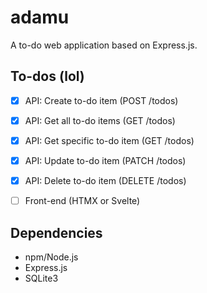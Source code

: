 # adamu

A to-do web application based on Express.js.

## To-dos (lol)

- [x] API: Create to-do item (POST /todos)
- [x] API: Get all to-do items (GET /todos)
- [x] API: Get specific to-do item (GET /todos)
- [x] API: Update to-do item (PATCH /todos)
- [x] API: Delete to-do item (DELETE /todos)

- [ ] Front-end (HTMX or Svelte)

## Dependencies

- npm/Node.js
- Express.js
- SQLite3
